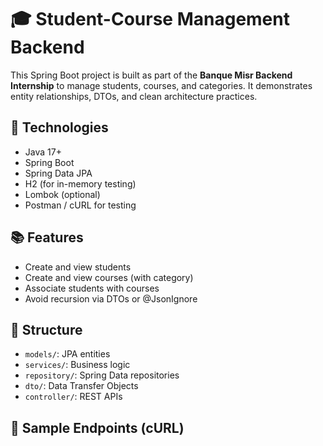 # 🎓 Student-Course Management Backend

This Spring Boot project is built as part of the **Banque Misr Backend Internship** to manage students, courses, and categories. It demonstrates entity relationships, DTOs, and clean architecture practices.

## 🔧 Technologies
- Java 17+
- Spring Boot
- Spring Data JPA
- H2 (for in-memory testing)
- Lombok (optional)
- Postman / cURL for testing

## 📚 Features
- Create and view students
- Create and view courses (with category)
- Associate students with courses
- Avoid recursion via DTOs or @JsonIgnore

## 📁 Structure
- `models/`: JPA entities
- `services/`: Business logic
- `repository/`: Spring Data repositories
- `dto/`: Data Transfer Objects
- `controller/`: REST APIs

## 🧪 Sample Endpoints (cURL)




